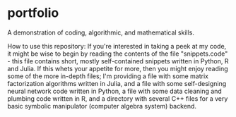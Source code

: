 # portfolio
A demonstration of coding, algorithmic, and mathematical skills.

How to use this repository:
  If you're interested in taking a peek at my code, it might be wise
to begin by reading the contents of the file "snippets.code" - this
file contains short, mostly self-contained snippets written in Python,
R and Julia.  If this whets your appetite for more, then you might
enjoy reading some of the more in-depth files; I'm providing a file
with some matrix factorization algorithms written in Julia, and a
file with some self-designing neural network code written in Python,
a file with some data cleaning and plumbing code written in R, and
a directory with several C++ files for a very basic symbolic manipulator
(computer algebra system) backend.
